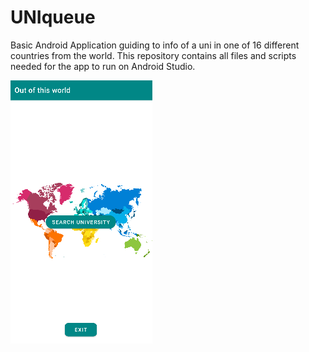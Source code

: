 # UNIqueue

Basic Android Application guiding to info of a uni in one of 16 different countries from the world.
This repository contains all files and scripts needed for the app to run on Android Studio.

![](app_home_screen.png)

